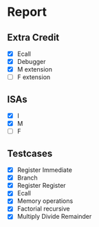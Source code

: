 # Report

## Extra Credit

- [x] Ecall
- [x] Debugger
- [x] M extension
- [ ] F extension

## ISAs

- [x] I
- [x] M
- [ ] F

## Testcases

- [x] Register Immediate
- [x] Branch
- [x] Register Register
- [x] Ecall
- [x] Memory operations
- [x] Factorial recursive
- [x] Multiply Divide Remainder
